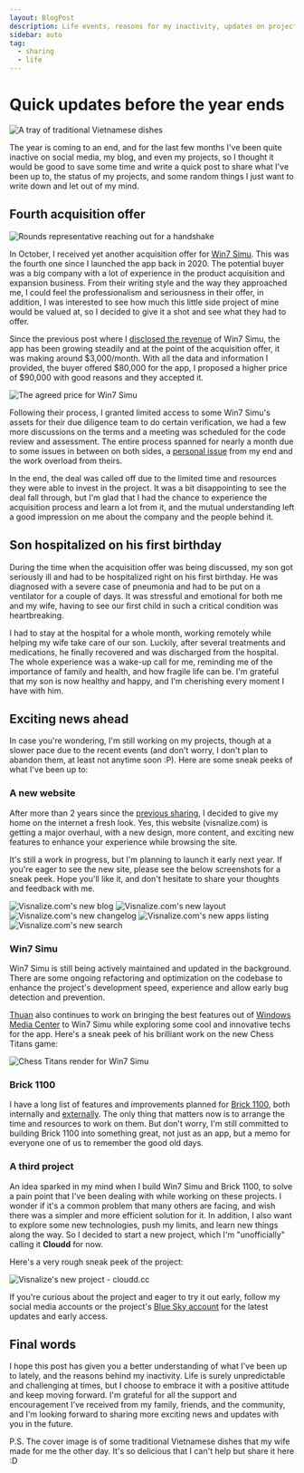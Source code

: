 ```yaml
---
layout: BlogPost
description: Life events, reasons for my inactivity, updates on projects and some random sharing.
sidebar: auto
tag:
  - sharing
  - life
---
```


# Quick updates before the year ends

![A tray of traditional Vietnamese dishes](/assets/covers/updates-life-inactivity-projects.jpg)

The year is coming to an end, and for the last few months I've been quite inactive on social media, my blog, and even my projects, so I thought it would be good to save some time and write a quick post to share what I've been up to, the status of my projects, and some random things I just want to write down and let out of my mind.

## Fourth acquisition offer

![Rounds representative reaching out for a handshake](./img/updates-life-inactivity-projects/win7-simu-acquisition-offer.jpg)

In October, I received yet another acquisition offer for [Win7 Simu](../win7simu/about.md). This was the fourth one since I launched the app back in 2020. The potential buyer was a big company with a lot of experience in the product acquisition and expansion business. From their writing style and the way they approached me, I could feel the professionalism and seriousness in their offer, in addition, I was interested to see how much this little side project of mine would be valued at, so I decided to give it a shot and see what they had to offer.

Since the previous post where I [disclosed the revenue](./from-side-project-to-side-hustle.md#disclosing-the-numbers) of Win7 Simu, the app has been growing steadily and at the point of the acquisition offer, it was making around $3,000/month. With all the data and information I provided, the buyer offered $80,000 for the app, I proposed a higher price of $90,000 with good reasons and they accepted it.

<SponsorAd />

![The agreed price for Win7 Simu](./img/updates-life-inactivity-projects/win7-simu-price.jpeg)

Following their process, I granted limited access to some Win7 Simu's assets for their due diligence team to do certain verification, we had a few more discussions on the terms and a meeting was scheduled for the code review and assessment. The entire process spanned for nearly a month due to some issues in between on both sides, a [personal issue](#son-hospitalized-on-his-first-birthday) from my end and the work overload from theirs.

In the end, the deal was called off due to the limited time and resources they were able to invest in the project. It was a bit disappointing to see the deal fall through, but I'm glad that I had the chance to experience the acquisition process and learn a lot from it, and the mutual understanding left a good impression on me about the company and the people behind it.

## Son hospitalized on his first birthday

During the time when the acquisition offer was being discussed, my son got seriously ill and had to be hospitalized right on his first birthday. He was diagnosed with a severe case of pneumonia and had to be put on a ventilator for a couple of days. It was stressful and emotional for both me and my wife, having to see our first child in such a critical condition was heartbreaking.

I had to stay at the hospital for a whole month, working remotely while helping my wife take care of our son. Luckily, after several treatments and medications, he finally recovered and was discharged from the hospital. The whole experience was a wake-up call for me, reminding me of the importance of family and health, and how fragile life can be. I'm grateful that my son is now healthy and happy, and I'm cherishing every moment I have with him.

## Exciting news ahead

In case you're wondering, I'm still working on my projects, though at a slower pace due to the recent events (and don't worry, I don't plan to abandon them, at least not anytime soon :P). Here are some sneak peeks of what I've been up to:

<SponsorAd />

### A new website

After more than 2 years since the [previous sharing](./building-visnalize-com.md), I decided to give my home on the internet a fresh look. Yes, this website (visnalize.com) is getting a major overhaul, with a new design, more content, and exciting new features to enhance your experience while browsing the site.

It's still a work in progress, but I'm planning to launch it early next year. If you're eager to see the new site, please see the below screenshots for a sneak peek. Hope you'll like it, and don't hesitate to share your thoughts and feedback with me.

<div :class="$style.grid">

![Visnalize.com's new blog](./img/updates-life-inactivity-projects/new-website-blog.jpg)
![Visnalize.com's new layout](./img/updates-life-inactivity-projects/new-website-layout.png)
![Visnalize.com's new changelog](./img/updates-life-inactivity-projects/new-website-layout-changelog.png)
![Visnalize.com's new apps listing](./img/updates-life-inactivity-projects/new-website-layout-apps.png)
![Visnalize.com's new search](./img/updates-life-inactivity-projects/new-website-search.png)

</div>

### Win7 Simu

Win7 Simu is still being actively maintained and updated in the background. There are some ongoing refactoring and optimization on the codebase to enhance the project's development speed, experience and allow early bug detection and prevention.

[Thuan](https://hohaicongthuan.github.io/) also continues to work on bringing the best features out of [Windows Media Center](../win7simu/simulated/wmc.md) to Win7 Simu while exploring some cool and innovative techs for the app. Here's a sneak peek of his brilliant work on the new Chess Titans game:

![Chess Titans render for Win7 Simu](./img/updates-life-inactivity-projects/chess-titans-render.jpg)

### Brick 1100

I have a long list of features and improvements planned for [Brick 1100](../brick1100/about.md), both internally and [externally](/brick1100/feedback). The only thing that matters now is to arrange the time and resources to work on them. But don't worry, I'm still committed to building Brick 1100 into something great, not just as an app, but a memo for everyone one of us to remember the good old days.

### A third project

An idea sparked in my mind when I build Win7 Simu and Brick 1100, to solve a pain point that I've been dealing with while working on these projects. I wonder if it's a common problem that many others are facing, and wish there was a simpler and more efficient solution for it. In addition, I also want to explore some new technologies, push my limits, and learn new things along the way. So I decided to start a new project, which I'm "unofficially" calling it __Cloudd__ for now.

Here's a very rough sneak peek of the project:

![Visnalize's new project - cloudd.cc](https://pbs.twimg.com/media/Ga5JK5_bAAAVedx?format=jpg&name=medium)

If you're curious about the project and eager to try it out early, follow my social media accounts or the project's [Blue Sky account](https://bsky.app/profile/cloudd.cc) for the latest updates and early access.

## Final words

I hope this post has given you a better understanding of what I've been up to lately, and the reasons behind my inactivity. Life is surely unpredictable and challenging at times, but I choose to embrace it with a positive attitude and keep moving forward. I'm grateful for all the support and encouragement I've received from my family, friends, and the community, and I'm looking forward to sharing more exciting news and updates with you in the future.

P.S. The cover image is of some traditional Vietnamese dishes that my wife made for me the other day. It's so delicious that I can't help but share it here :D

<style module>
.grid p {
  display: grid;
  gap: 1rem;
  align-items: center;
  justify-content: center;
  grid-template-areas: "a" "b" "c" "d" "e";
}

.grid img:nth-child(1) {
  grid-area: a;
}

.grid img:nth-child(2) {
  grid-area: b;
}

.grid img:nth-child(3) {
  grid-area: c;
}

.grid img:nth-child(4) {
  grid-area: d;
}

.grid img:nth-child(5) {
  grid-area: e;
}

@media (min-width: 640px) {
  .grid p {
    grid-template-areas:
      "a b"
      "a c"
      "d e";
  }
}
</style>
